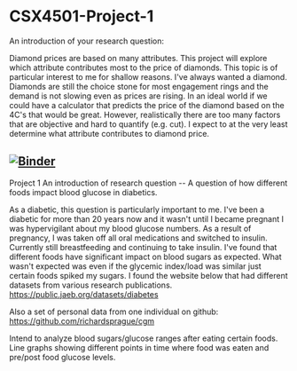 # CSX4501-Project-1

An introduction of your research question:

Diamond prices are based on many attributes. This project will explore which attribute contributes most to the price of diamonds.
This topic is of particular interest to me for shallow reasons.  I've always wanted a diamond. 
Diamonds are still the choice stone for most engagement rings and the demand is not slowing even as prices are rising.
In an ideal world if we could have a calculator that predicts the price of the diamond based on the 4C's that would be great.  However, realistically there are too many factors that are objective and hard to quantify (e.g. cut). 
I expect to at the very least determine what attribute contributes to diamond price.

[![Binder](https://mybinder.org/badge_logo.svg)](https://mybinder.org/v2/gh/kriken123/CSX4501-Project-1/HEAD)
-------------------------------------------------
Project 1
An introduction of research question -- 
A question of how different foods impact blood glucose in diabetics.

As a diabetic, this question is particularly important to me.  I've been a diabetic for more than 20 years now and it wasn't until I became pregnant I was hypervigilant about my blood glucose numbers.
As a result of pregnancy, I was taken off all oral medications and switched to insulin.  Currently still breastfeeding and continuing to take insulin.
I've found that different foods have significant impact on blood sugars as expected.  What wasn't expected was even if the glycemic index/load was similar just certain foods spiked my sugars. 
I found the website below that had different datasets from various research publications.
https://public.jaeb.org/datasets/diabetes

Also a set of personal data from one individual on github:
https://github.com/richardsprague/cgm

Intend to analyze blood sugars/glucose ranges after eating certain foods. 
Line graphs showing different points in time where food was eaten and pre/post food glucose levels. 